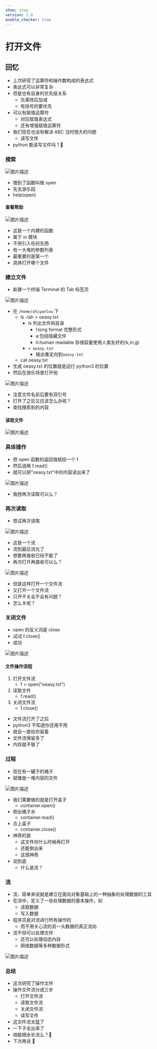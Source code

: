 ```yaml
---
show: step
version: 1.0
enable_checker: true
---
```


# 打开文件

## 回忆

- 上次研究了运算符和操作数构成的表达式
- 表达式可以非常复杂
- 但是也有自身的优先级关系
  - 先乘除后加减
  - 有括号的要优先
- 可以有赋值运算符
  - 对应赋值表达式
  - 还有增强赋值运算符
- 我们现在也没有解决 ABC 当时很大的问题
  - 读写文件
- python 能读写文件吗？🤔



### 搜索

![图片描述](https://doc.shiyanlou.com/courses/uid1190679-20210823-1629684712031)

- 搜到了函数叫做 open
- 先去游乐园
- help(open)

#### 查看帮助

![图片描述](https://doc.shiyanlou.com/courses/uid1190679-20210823-1629684932323)

- 这是一个内建的函数
- 属于 io 模块
- 不用引入任何东西
- 有一大堆的参数列表
- 最重要的是第一个
- 具体打开哪个文件

### 建立文件

- 新建一个终端 Terminal 的 Tab 标签页

![图片描述](https://doc.shiyanlou.com/courses/uid1190679-20211104-1635983798191)

- 在 `/home/shiyanlou` 下
  - ls -lah > oeasy.txt
	- ls 列出文件和目录
		- l:long format 完整形式
		- a:包括隐藏文件
		- h:human readable 存储容量使用人类友好的(k,m,g)
	- `> oeasy.txt`
		- 输出重定向到`oeasy.txt`
  - cat oeasy.txt
- 生成 oeasy.txt 的位置就是运行 python3 的位置
- 然后在游乐场里打开他

![图片描述](https://doc.shiyanlou.com/courses/uid1190679-20210823-1629685306754)

- 注意文件名前后要有双引号
- 打开了之后又应该怎么办呢？
- 查找搜索到的内容

#### 读取文件

![图片描述](https://doc.shiyanlou.com/courses/uid1190679-20210823-1629685445055)

### 具体操作

- 把 open 函数的返回值赋给一个 f
- 然后调用 f.read()
- 就可以把"oeasy.txt"中的内容读出来了

![图片描述](https://doc.shiyanlou.com/courses/uid1190679-20210823-1629685582654)

- 我想再次读取可以么？

### 再次读取

- 尝试再次读取

![图片描述](https://doc.shiyanlou.com/courses/uid1190679-20210823-1629685650563)

- 这是一个流
- 流到最后流光了
- 想要再接收已经不能了
- 再次打开再接收可以么？

![图片描述](https://doc.shiyanlou.com/courses/uid1190679-20210823-1629685749879)

- 但是这样打开一个文件流
- 又打开一个文件流
- 只开不关会不会有问题？
- 怎么关呢？

### 关闭文件

- open 的反义词是 close
- 试试 f.close()
- 成功

![图片描述](https://doc.shiyanlou.com/courses/uid1190679-20210823-1629685896460)

#### 文件操作流程

1. 打开文件流
   - f = open("oeasy.txt")
2. 读取文件
   - f.read()
3. 关闭文件流
   - f.close()

- 文件流打开了之后
- python3 不知道你还用不用
- 就会一直给你留着
- 文件流保留多了
- 内存就不够了

### 过程

- 现在有一罐子的橘子
- 就像是一堆内容的文件

![图片描述](https://doc.shiyanlou.com/courses/uid1190679-20211102-1635851858279)

- 我们需要做的就是打开盖子
  - container.open()
- 倒出橘子水
  - container.read()
- 合上盖子
  - container.close()
- 神奇的是
  - 这文件你什么时候再打开
  - 还能倒出来
  - 这很神奇
- 说到底
  - 什么是流？

### 流

- 流，简单来说就是建立在面向对象基础上的一种抽象的处理数据的工具
- 在流中，定义了一些处理数据的基本操作，如
  - 读取数据
  - 写入数据
- 程序员是对流进行所有操作的
  - 而不用关心流的另一头数据的真正流向
- 流不但可以处理文件
  - 还可以处理动态内存
  - 网络数据等多种数据形式

![图片描述](https://doc.shiyanlou.com/courses/uid1190679-20211104-1636001566726)

### 总结

- 这次研究了操作文件
- 操作文件流分成三步
  - 打开文件流
  - 读取文件流
  - 关闭文件流
  - 读写文件
- 这文件流太猛了
- 一下子全出来了
- 咱能细水长流么？🤔
- 下次再说 👋

